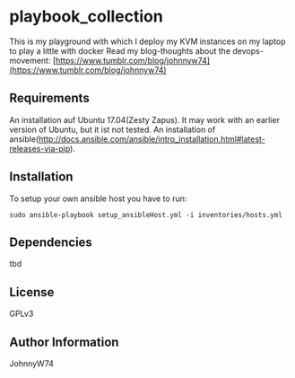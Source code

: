 playbook_collection
=========

This is my playground with which I deploy my KVM instances on my laptop to play a little with docker
Read my blog-thoughts about the devops-movement: 
[https://www.tumblr.com/blog/johnnyw74](https://www.tumblr.com/blog/johnnyw74)

Requirements
------------

An installation auf Ubuntu 17.04(Zesty Zapus). It may work with an earlier version of Ubuntu, but it ist not tested.
An installation of ansible(http://docs.ansible.com/ansible/intro_installation.html#latest-releases-via-pip).

Installation
------------
To setup your own ansible host you have to run:
```
sudo ansible-playbook setup_ansibleHost.yml -i inventories/hosts.yml
```

Dependencies
------------

tbd

License
-------

GPLv3

Author Information
------------------

JohnnyW74

